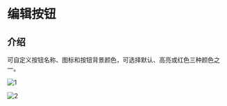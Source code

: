 # 编辑按钮

## 介绍

可自定义按钮名称、图标和按钮背景颜色，可选择默认、高亮或红色三种颜色之一。

![1](/actions/edit-button-1.png)

![2](/actions/edit-button-1.png)